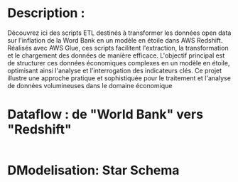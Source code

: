 # Description :

Découvrez ici des scripts ETL destinés à transformer les données open data sur l'inflation de la Word Bank en un modèle en étoile dans AWS Redshift. Réalisés avec AWS Glue, ces scripts facilitent l'extraction, la transformation et le chargement des données de manière efficace. L'objectif principal est de structurer ces données économiques complexes en un modèle en étoile, optimisant ainsi l'analyse et l'interrogation des indicateurs clés. Ce projet illustre une approche pratique et sophistiquée pour le traitement et l'analyse de données volumineuses dans le domaine économique


# Dataflow : de "World Bank" vers "Redshift"

![]()

# DModelisation: Star Schema

![]()

